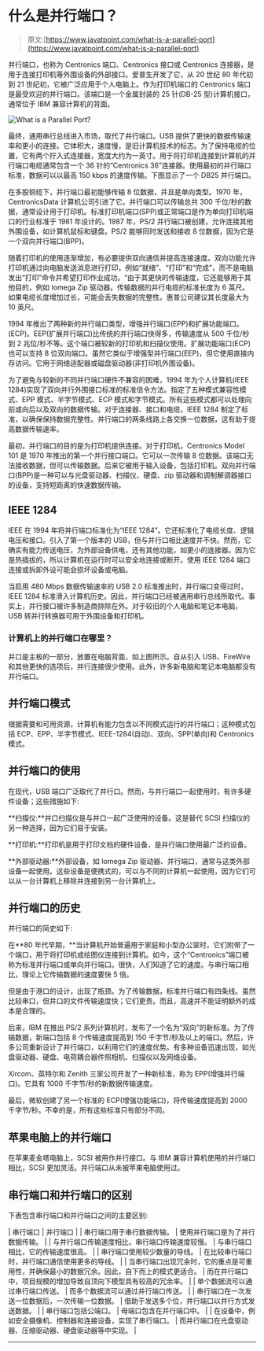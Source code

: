 # 什么是并行端口？

> 原文:[https://www.javatpoint.com/what-is-a-parallel-port](https://www.javatpoint.com/what-is-a-parallel-port)

并行端口，也称为 Centronics 端口、Centronics 接口或 Centronics 连接器，是用于连接打印机等外围设备的外部接口。爱普生开发了它，从 20 世纪 80 年代初到 21 世纪初，它被广泛应用于个人电脑上。作为打印机端口的 Centronics 端口是最受欢迎的并行端口。该端口是一个金属封装的 25 针(DB-25 型)计算机接口，通常位于 IBM 兼容计算机的背面。

![What is a Parallel Port?](../Images/81a4c993f1a49dab434d966706009ea7.png)

最终，通用串行总线进入市场，取代了并行端口。USB 提供了更快的数据传输速率和更小的连接。它体积大，速度慢，是旧计算机技术的标志。为了保持电缆的位置，它有两个拧入式连接器，宽度大约为一英寸。用于将打印机连接到计算机的并行端口电缆通常包含一个 36 针的“Centronics 36”连接器。使用最初的并行端口标准，数据可以以最高 150 kbps 的速度传输。下图显示了一个 DB25 并行端口。

在多股铜缆下，并行端口最初能够传输 8 位数据，并且是单向类型。1970 年，CentronicsData 计算机公司引进了它。并行端口可以传输总共 300 千位/秒的数据，通常设计用于打印机。标准打印机端口(SPP)或正常端口是作为单向打印机端口的行业标准于 1981 年设计的。1987 年，PS/2 并行端口被创建，允许连接其他外围设备，如计算机鼠标和键盘。PS/2 能够同时发送和接收 8 位数据，因为它是一个双向并行端口(BPP)。

随着打印机的使用逐渐增加，有必要提供双向通信并提高连接速度。双向功能允许打印机通过向电脑发送消息进行打印，例如“就绪”、“打印”和“完成”，而不是电脑发出“打印”命令并希望打印作业成功。“由于其更快的传输速度，它还能够用于其他目的，例如 Iomega Zip 驱动器。传输数据的并行电缆的标准长度为 6 英尺。如果电缆长度增加过长，可能会丢失数据的完整性。惠普公司建议其长度最大为 10 英尺。

1994 年推出了两种新的并行端口类型，增强并行端口(EPP)和扩展功能端口。(ECP)。EEP(扩展并行端口)比传统的并行端口快得多，传输速度从 500 千位/秒到 2 兆位/秒不等。这个端口被较新的打印机和扫描仪使用。扩展功能端口(ECP)也可以支持 8 位双向端口。虽然它类似于增强型并行端口(EEP)，但它使用直接内存访问。它用于网络适配器或磁盘驱动器(非打印机外围设备)。

为了避免与较新的不同并行端口硬件不兼容的困难，1994 年为个人计算机(IEEE 1284)实现了双向并行外围接口标准的标准信令方法。指定了五种模式兼容性模式、EPP 模式、半字节模式、ECP 模式和字节模式。所有这些模式都可以处理向前或向后以及双向的数据传输。对于连接器、接口和电缆，IEEE 1284 制定了标准，以确保保持数据完整性。并行端口的两条线路上各交换一位数据，这有助于提高数据传输速率。

最初，并行端口的目的是为打印机提供连接。对于打印机，Centronics Model 101 是 1970 年推出的第一个并行接口端口。它可以一次传输 8 位数据。该端口无法接收数据，但可以传输数据。后来它被用于输入设备，包括打印机。双向并行端口(BPP)是一种可以与光盘驱动器、扫描仪、硬盘、zip 驱动器和调制解调器接口的设备，支持短距离的快速数据传输。

## IEEE 1284

IEEE 在 1994 年将并行端口标准化为“IEEE 1284”。它还标准化了电缆长度、逻辑电压和接口。引入了第一个版本的 USB，但与并行口相比速度并不快。然而，它确实有能力传送电压，为外部设备供电，还有其他功能，如更小的连接器。因为它是热插拔的，所以计算机在运行时可以安全地连接或断开。使用 IEEE 1284 端口连接或拆卸外设可能会损坏设备或电脑。

当启用 480 Mbps 数据传输速率的 USB 2.0 标准推出时，并行端口变得过时，IEEE 1284 标准滑入计算机历史。因此，并行端口已经被通用串行总线所取代。事实上，并行接口被许多制造商排除在外。对于较旧的个人电脑和笔记本电脑，USB 转并行转换器可用于外围设备和打印机。

### 计算机上的并行端口在哪里？

并口是主板的一部分，放置在电脑背面，如上图所示。自从引入 USB、FireWire 和其他更快的选项后，并行连接很少使用。此外，许多新电脑和笔记本电脑都没有并行端口。

## 并行端口模式

根据需要和可用资源，计算机有能力包含以不同模式运行的并行端口；这种模式包括 ECP、EPP、半字节模式、IEEE-1284(自动)、双向、SPP(单向)和 Centronics 模式。

## 并行端口的使用

在现代，USB 端口广泛取代了并行口。然而，与并行端口一起使用时，有许多硬件设备；这些措施如下:

**扫描仪:**并口扫描仪是与并口一起广泛使用的设备。这是替代 SCSI 扫描仪的另一种选择，因为它们易于安装。

**打印机:**打印机是用于打印文档的硬件设备，是并行端口使用最广泛的设备。

**外部驱动器:**外部设备，如 Iomega Zip 驱动器、并行端口，通常与这类外部设备一起使用。这些设备是便携式的，可以与不同的计算机一起使用，因为它们可以从一台计算机上移除并连接到另一台计算机上。

## 并行端口的历史

并行端口的简史如下:

在**80 年代早期，**当计算机开始普遍用于家庭和小型办公室时，它们附带了一个端口，用于将打印机或绘图仪连接到计算机。如今，这个“Centronics”端口被称为标准并行端口或单向并行端口。很快，人们知道了它的速度。与串行端口相比，理论上它传输数据的速度要快 5 倍。

但是由于港口的设计，出现了瓶颈。为了传输数据，标准并行端口有四条线。虽然比较串口，但并口的文件传输速度快；它们更贵。而且，高速并不能证明额外的成本是合理的。

后来，IBM 在推出 PS/2 系列计算机时，发布了一个名为“双向”的新标准。为了传输数据，新端口包括 8 个传输速度提高到 150 千字节/秒及以上的端口。然后，许多公司重新设计了并行端口，以利用它们的速度优势。有多种设备迅速出现，如光盘驱动器、硬盘、电荷耦合器件照相机、扫描仪以及网络设备。

Xircom、英特尔和 Zenith 三家公司开发了一种新标准，称为 EPP(增强并行端口)。它具有 1000 千字节/秒的新数据传输速度。

最后，微软创建了另一个标准的 ECP(增强功能端口)，将传输速度提高到 2000 千字节/秒。不幸的是，所有这些标准只有部分不同。

## 苹果电脑上的并行端口

在苹果麦金塔电脑上，SCSI 被用作并行接口。与 IBM 兼容计算机使用的并行端口相比，SCSI 更加灵活。并行端口从未被苹果电脑使用过。

## 串行端口和并行端口的区别

下表包含串行端口和并行端口之间的主要区别:

| 串行端口 | 并行端口 |
| 串行端口用于串行数据传输。 | 使用并行端口是为了并行数据传输。 |
| 与并行端口传输速度相比，串行端口传输速度较慢。 | 与串行端口相比，它的传输速度很高。 |
| 串行端口使用较少数量的导线。 | 在比较串行端口时，并行端口通信使用更多的导线。 |
| 当串行端口出现冗余时，它的重点是可重用性，并确保最小的数据冗余。因此，自下而上的模式更适合。 | 而在并行端口中，项目规模的增加导致自顶向下模型具有较高的冗余率。 |
| 单个数据流可以通过串行端口传送。 | 而多个数据流可以通过并行端口传送。 |
| 串行端口在一次发送一位数据后，一次传输一位数据。 | 借助于发送多个位，并行端口以并行方式发送数据。 |
| 串行端口包括公端口。 | 母端口包含在并行端口中。 |
| 在设备中，例如安全摄像机、控制器和连接设备，实现了串行端口。 | 而并行端口在光盘驱动器、压缩驱动器、硬盘驱动器等中实现。 |

* * *